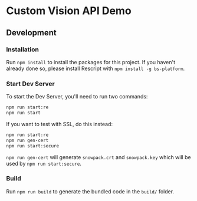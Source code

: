 # Custom Vision API Demo

## Development
### Installation
Run `npm install` to install the packages for this project.
If you haven't already done so, please install Rescript with `npm install -g bs-platform`.

### Start Dev Server
To start the Dev Server, you'll need to run two commands:

```sh
npm run start:re
npm run start
```

If you want to test with SSL, do this instead:
```sh
npm run start:re
npm run gen-cert
npm run start:secure
```

`npm run gen-cert` will generate `snowpack.crt` and `snowpack.key` which will be used by `npm run start:secure`.

### Build
Run `npm run build` to generate the bundled code in the `build/` folder.